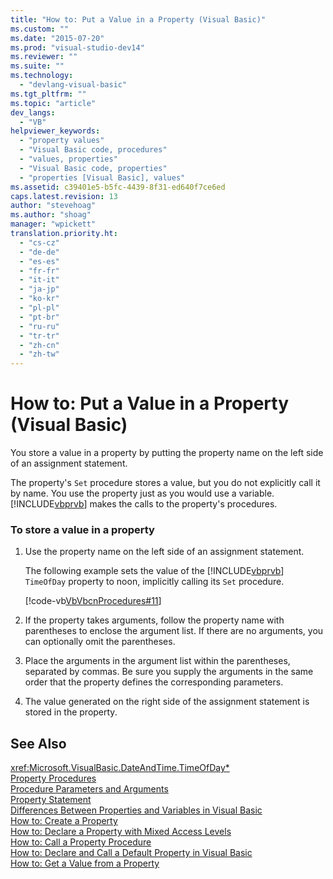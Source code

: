 ```yaml
---
title: "How to: Put a Value in a Property (Visual Basic)"
ms.custom: ""
ms.date: "2015-07-20"
ms.prod: "visual-studio-dev14"
ms.reviewer: ""
ms.suite: ""
ms.technology: 
  - "devlang-visual-basic"
ms.tgt_pltfrm: ""
ms.topic: "article"
dev_langs: 
  - "VB"
helpviewer_keywords: 
  - "property values"
  - "Visual Basic code, procedures"
  - "values, properties"
  - "Visual Basic code, properties"
  - "properties [Visual Basic], values"
ms.assetid: c39401e5-b5fc-4439-8f31-ed640f7ce6ed
caps.latest.revision: 13
author: "stevehoag"
ms.author: "shoag"
manager: "wpickett"
translation.priority.ht: 
  - "cs-cz"
  - "de-de"
  - "es-es"
  - "fr-fr"
  - "it-it"
  - "ja-jp"
  - "ko-kr"
  - "pl-pl"
  - "pt-br"
  - "ru-ru"
  - "tr-tr"
  - "zh-cn"
  - "zh-tw"
---
```

# How to: Put a Value in a Property (Visual Basic)
You store a value in a property by putting the property name on the left side of an assignment statement.  
  
 The property's `Set` procedure stores a value, but you do not explicitly call it by name. You use the property just as you would use a variable. [!INCLUDE[vbprvb](../../../csharp\programming-guide\concepts\linq/includes/vbprvb_md.md)] makes the calls to the property's procedures.  
  
### To store a value in a property  
  
1.  Use the property name on the left side of an assignment statement.  
  
     The following example sets the value of the [!INCLUDE[vbprvb](../../../csharp\programming-guide\concepts\linq/includes/vbprvb_md.md)] `TimeOfDay` property to noon, implicitly calling its `Set` procedure.  
  
     [!code-vb[VbVbcnProcedures#11](../../../visual-basic\language-reference\procedures/codesnippet/VisualBasic/how-to-put-a-value-in-a-property_1.vb)]  
  
2.  If the property takes arguments, follow the property name with parentheses to enclose the argument list. If there are no arguments, you can optionally omit the parentheses.  
  
3.  Place the arguments in the argument list within the parentheses, separated by commas. Be sure you supply the arguments in the same order that the property defines the corresponding parameters.  
  
4.  The value generated on the right side of the assignment statement is stored in the property.  
  
## See Also  
 <xref:Microsoft.VisualBasic.DateAndTime.TimeOfDay*>   
 [Property Procedures](../../../visual-basic\language-reference\procedures/property-procedures.md)   
 [Procedure Parameters and Arguments](../../../visual-basic\language-reference\procedures/procedure-parameters-and-arguments.md)   
 [Property Statement](../../../visual-basic\language-reference\statements/property-statement.md)   
 [Differences Between Properties and Variables in Visual Basic](../../../visual-basic\language-reference\procedures/differences-between-properties-and-variables.md)   
 [How to: Create a Property](../../../visual-basic\language-reference\procedures/how-to-create-a-property.md)   
 [How to: Declare a Property with Mixed Access Levels](../../../visual-basic\language-reference\procedures/how-to-declare-a-property-with-mixed-access-levels.md)   
 [How to: Call a Property Procedure](../../../visual-basic\language-reference\procedures/how-to-call-a-property-procedure.md)   
 [How to: Declare and Call a Default Property in Visual Basic](../../../visual-basic\language-reference\procedures/how-to-declare-and-call-a-default-property.md)   
 [How to: Get a Value from a Property](../../../visual-basic\language-reference\procedures/how-to-get-a-value-from-a-property.md)